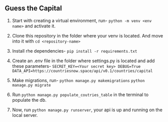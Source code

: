 <h2>Guess the Capital</h2>

1. Start with creating a virtual environment, run-
`python -m venv <env name>`
and activate it.

2. Clone this repository in the folder where your venv is located. And move into it with `cd <repository-name>`

3. Install rhe dependencies-
`pip install -r requirements.txt`

4. Create an .env file in the folder where settings.py is located and add these parameters-
`SECRET_KEY=<Your secret key>
DEBUG=True
DATA_API=https://countriesnow.space/api/v0.1/countries/capital`

5. Make migrations, run-
`python manage.py makemigrations`
`python manage.py migrate`

6. Run `python manage.py populate_coutries_table` in the terminal to populate the db.

7. Now, run `python manage.py runserver`, your api is up and running on the local server.
